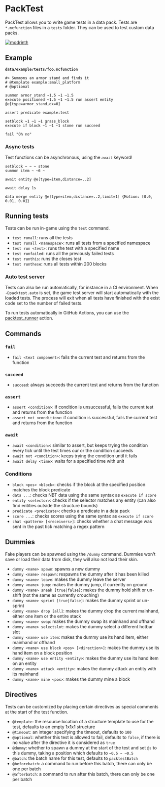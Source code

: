 # PackTest
PackTest allows you to write game tests in a data pack. Tests are `*.mcfunction` files in a `tests` folder. They can be used to test custom data packs.

[![modrinth](https://cdn.jsdelivr.net/npm/@intergrav/devins-badges@3/assets/cozy/available/modrinth_vector.svg)](https://modrinth.com/mod/packtest)

## Example
**`data/example/tests/foo.mcfunction`**
```mcfunction
#> Summons an armor stand and finds it
# @template example:small_platform
# @optional

summon armor_stand ~1.5 ~1 ~1.5
execute positioned ~1.5 ~1 ~1.5 run assert entity @e[type=armor_stand,dx=0]

assert predicate example:test

setblock ~1 ~1 ~1 grass_block
execute if block ~1 ~1 ~1 stone run succeed

fail "Oh no"
```

### Async tests
Test functions can be asynchronous, using the `await` keyword!
```mcfunction
setblock ~ ~ ~ stone
summon item ~ ~6 ~

await entity @e[type=item,distance=..2]

await delay 1s

data merge entity @e[type=item,distance=..2,limit=1] {Motion: [0.0, 0.01, 0.0]}
```

## Running tests
Tests can be run in-game using the `test` command.
* `test runall`: runs all the tests
* `test runall <namespace>`: runs all tests from a specified namespace
* `test run <test>`: runs the test with a specified name
* `test runfailed`: runs all the previously failed tests
* `test runthis`: runs the closes test
* `test runthese`: runs all tests within 200 blocks

### Auto test server
Tests can also be run automatically, for instance in a CI environment. When `-Dpacktest.auto` is set, the game test server will start automatically with the loaded tests. The process will exit when all tests have finished with the exist code set to the number of failed tests. 

To run tests automatically in GitHub Actions, you can use the [packtest_runner](https://github.com/CarbonSmasher/packtest_runner) action.

## Commands

### `fail`
* `fail <text component>`: fails the current test and returns from the function

### `succeed`
* `succeed`: always succeeds the current test and returns from the function

### `assert`
* `assert <condition>`: if condition is unsuccessful, fails the current test and returns from the function
* `assert not <condition>`: if condition is successful, fails the current test and returns from the function

### `await`
* `await <condition>`: similar to assert, but keeps trying the condition every tick until the test times our or the condition succeeds
* `await not <condition>`: keeps trying the condition until it fails
* `await delay <time>`: waits for a specified time with unit

### Conditions
* `block <pos> <block>`: checks if the block at the specified position matches the block predicate
* `data ...`: checks NBT data using the same syntax as `execute if score`
* `entity <selector>`: checks if the selector matches any entity (can also find entities outside the structure bounds)
* `predicate <predicate>`: checks a predicate in a data pack
* `score ...`: checks scores using the same syntax as `execute if score`
* `chat <pattern> [<receivers>]`: checks whether a chat message was sent in the past tick matching a regex pattern

## Dummies
Fake players can be spawned using the `/dummy` command. Dummies won't save or load their data from disk, they will also not load their skin.

* `dummy <name> spawn`: spawns a new dummy
* `dummy <name> respawn`: respawns the dummy after it has been killed
* `dummy <name> leave`: makes the dummy leave the server
* `dummy <name> jump`: makes the dummy jump, if currently on ground
* `dummy <name> sneak [true|false]`: makes the dummy hold shift or un-shift (not the same as currently crouching)
* `dummy <name> sprint [true|false]`: makes the dummy sprint or un-sprint
* `dummy <name> drop [all]`: makes the dummy drop the current mainhand, either one item or the entire stack
* `dummy <name> swap`: makes the dummy swap its mainhand and offhand
* `dummy <name> selectslot`: makes the dummy select a different hotbar slot
* `dummy <name> use item`: makes the dummy use its hand item, either mainhand or offhand
* `dummy <name> use block <pos> [<direction>]`: makes the dummy use its hand item on a block position
* `dummy <name> use entity <entity>`: makes the dummy use its hand item on an entity
* `dummy <name> attack <entity>`: makes the dummy attack an entity with its mainhand
* `dummy <name> mine <pos>`: makes the dummy mine a block

## Directives
Tests can be customized by placing certain directives as special comments at the start of the test function.

* `@template`: the resource location of a structure template to use for the test, defaults to an empty 1x1x1 structure
* `@timeout`: an integer specifying the timeout, defaults to `100`
* `@optional`: whether this test is allowed to fail, defaults to `false`, if there is no value after the directive it is considered as `true`
* `@dummy`: whether to spawn a dummy at the start of the test and set `@s` to this dummy, taking a position which defaults to `~0.5 ~ ~0.5`
* `@batch`: the batch name for this test, defaults to `packtestBatch`
* `@beforebatch`: a command to run before this batch, there can only be one per batch
* `@afterbatch`: a command to run after this batch, there can only be one per batch
